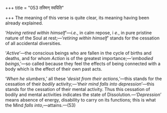 +++
title = "053 तस्मिन् स्वपिति"

+++
The meaning of this verse is quite clear, its meaning having been
already explained.

‘*Having retired within himself*’—*i.e*., in calm repose, i *e*., in
pure pristine nature of the Soul at rest;—‘*retiring within himself*’
stands for the cessation of all accidental diversities.

‘*Active*’—the conscious beings who are fallen in the cycle of births
and deaths, and for whom *Action* is of the greatest
importance;—‘*embodied beings*,’—so called because they feel the effects
of being connected with a body which is the effect of their own past
acts.

‘*When he slumbers*,’ all these ‘*desist from their actions*,’—this
stands for the cessation of their *bodily* activity;—‘*their mind falls
into depression*’—this stands for the cessation of their mental
activity. Thus this cessation of bodily and mental activities indicates
the state of Dissolution.—‘*Depression*’ means absence of energy,
disability to carry on its functions; this is what the Mind *falls
into*,—attains.—(53)


